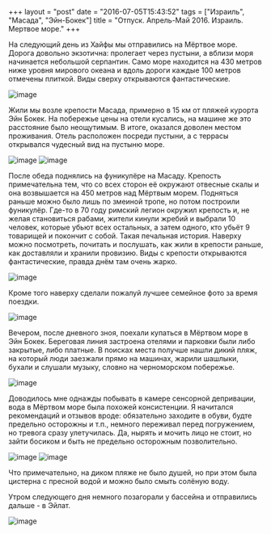 +++
layout = "post"
date = "2016-07-05T15:43:52"
tags = ["Израиль", "Масада", "Эйн-Бокек"]
title = "Отпуск. Апрель-Май 2016. Израиль. Мертвое море."
+++

На следующий день из Хайфы мы отправились на Мёртвое море. Дорога довольно экзотична: пролегает через пустыни, а вблизи моря начинается небольшой серпантин. Само море находится на 430 метров ниже уровня мирового океана и вдоль дороги каждые 100 метров отмечены плиткой. Виды сверху открываются фантастические.

![image](/blog/2016/07/vacation-april-may-2015-israel-dead-sea-1.jpg)

Жили мы возле крепости Масада, примерно в 15 км от пляжей курорта Эйн Бокек. На побережье цены на отели кусались, на машине же это расстояние было неощутимым. В итоге, оказался доволен местом проживания. Отель расположен посреди пустыни, а с террасы открывался чудесный вид на пустыню море.

![image](/blog/2016/07/vacation-april-may-2015-israel-dead-sea-2.jpg)
![image](/blog/2016/07/vacation-april-may-2015-israel-dead-sea-3.jpg)

После обеда поднялись на фуникулёре на Масаду. Крепость примечательна тем, что со всех сторон её окружают отвесные скалы и она возвышается на 450 метров над Мёртвым морем. Подняться раньше можно было лишь по змеиной тропе, но потом построили фуникулёр. Где-то в 70 году римский легион окружил крепость и, не желая становиться рабами, жители кинули жребий и выбрали 10 человек, которые убьют всех остальных, а затем одного, кто убьёт 9 товарищей и покончит с собой. Такая печальная история. Наверху можно посмотреть, почитать и послушать, как жили в крепости раньше, как доставляли и хранили провизию. Виды с крепости открываются фантастические, правда днём там очень жарко.

![image](/blog/2016/07/vacation-april-may-2015-israel-dead-sea-4.jpg)

Кроме того наверху сделали пожалуй лучшее семейное фото за время поездки.

![image](/blog/2016/07/vacation-april-may-2015-israel-dead-sea-5.jpg)

Вечером, после дневного зноя, поехали купаться в Мёртвом море в Эйн Бокек. Береговая линия застроена отелями и парковки были либо закрытые, либо платные. В поисках места получше нашли дикий пляж, на который люди заезжали прямо на машинах, жарили шашлыки, бухали и слушали музыку, словно на черноморском побережье. 

![image](/blog/2016/07/vacation-april-may-2015-israel-dead-sea-6.jpg)

Доводилось мне однажды побывать в камере сенсорной депривации, вода в Мёртвом море была похожей консистенции. Я начитался рекомендаций и отзывов вроде: обязательно заходите в обуви, будте предельно осторожны и т.п., немного переживал перед погружением, но тревога сразу улетучилась. Да, нырять и мочить лицо не стоит, но зайти босиком и быть не предельно осторожным позволительно.

![image](/blog/2016/07/vacation-april-may-2015-israel-dead-sea-7.jpg)
![image](/blog/2016/07/vacation-april-may-2015-israel-dead-sea-8.jpg)

Что примечательно, на диком пляже не было душей, но при этом была цистерна с пресной водой и можно было смыть солёную воду.

Утром следующего дня немного позагорали у бассейна и отправились дальше - в Эйлат.

![image](/blog/2016/07/vacation-april-may-2015-israel-dead-sea-9.jpg)